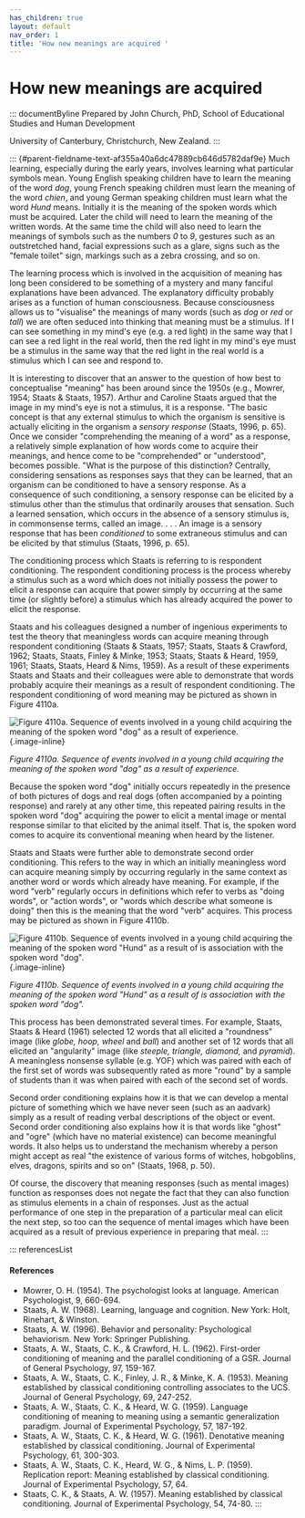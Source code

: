 ```yaml
---
has_children: true
layout: default
nav_order: 1
title: 'How new meanings are acquired '
---
```

# How new meanings are acquired 


::: documentByline
Prepared by John Church, PhD, School of Educational Studies and Human
Development

University of Canterbury, Christchurch, New Zealand.
:::

::: {#parent-fieldname-text-af355a40a6dc47889cb646d5782daf9e}
Much learning, especially during the early years, involves learning what
particular symbols mean. Young English speaking children have to learn
the meaning of the word *dog*, young French speaking children must learn
the meaning of the word *chien*, and young German speaking children must
learn what the word *Hund* means. Initially it is the meaning of the
spoken words which must be acquired. Later the child will need to learn
the meaning of the written words. At the same time the child will also
need to learn the meanings of symbols such as the numbers *0* to *9*,
gestures such as an outstretched hand, facial expressions such as a
glare, signs such as the "female toilet" sign, markings such as a zebra
crossing, and so on.

The learning process which is involved in the acquisition of meaning has
long been considered to be something of a mystery and many fanciful
explanations have been advanced. The explanatory difficulty probably
arises as a function of human consciousness. Because consciousness
allows us to "visualise" the meanings of many words (such as *dog* or
*red* or *tall*) we are often seduced into thinking that meaning must be
a stimulus. If I can see something in my mind's eye (e.g. a red light)
in the same way that I can see a red light in the real world, then the
red light in my mind's eye must be a stimulus in the same way that the
red light in the real world is a stimulus which I can see and respond
to.

It is interesting to discover that an answer to the question of how best
to conceptualise "meaning" has been around since the 1950s (e.g.,
Mowrer, 1954; Staats & Staats, 1957). Arthur and Caroline Staats argued
that the image in my mind's eye is not a stimulus, it is a response.
"The basic concept is that any external stimulus to which the organism
is sensitive is actually eliciting in the organism a *sensory response*
(Staats, 1996, p. 65). Once we consider "comprehending the meaning of a
word" as a response, a relatively simple explanation of how words come
to acquire their meanings, and hence come to be "comprehended" or
"understood", becomes possible. "What is the purpose of this
distinction? Centrally, considering sensations as responses says that
they can be learned, that an organism can be conditioned to have a
sensory response. As a consequence of such conditioning, a sensory
response can be elicited by a stimulus other than the stimulus that
ordinarily arouses that sensation. Such a learned sensation, which
occurs in the absence of a sensory stimulus is, in commonsense terms,
called an image. . . . An image is a sensory response that has been
*conditioned* to some extraneous stimulus and can be elicited by that
stimulus (Staats, 1996, p. 65).

The conditioning process which Staats is referring to is respondent
conditioning. The respondent conditioning process is the process whereby
a stimulus such as a word which does not initially possess the power to
elicit a response can acquire that power simply by occurring at the same
time (or slightly before) a stimulus which has already acquired the
power to elicit the response.

Staats and his colleagues designed a number of ingenious experiments to
test the theory that meaningless words can acquire meaning through
respondent conditioning (Staats & Staats, 1957; Staats, Staats &
Crawford, 1962; Staats, Staats, Finley & Minke, 1953; Staats, Staats &
Heard, 1959, 1961; Staats, Staats, Heard & Nims, 1959). As a result of
these experiments Staats and Staats and their colleagues were able to
demonstrate that words probably acquire their meanings as a result of
respondent conditioning. The respondent conditioning of word meaning may
be pictured as shown in Figure 4110a.

![Figure 4110a. Sequence of events involved in a young child acquiring
the meaning of the spoken word "dog" as a result of
experience.](../../../../../assets/images/Figure4110a.png "Figure 4110a. Sequence of events involved in a young child acquiring the meaning of the spoken word “dog” as a result of experience."){.image-inline}

*Figure 4110a. Sequence of events involved in a young child acquiring
the meaning of the spoken word "dog" as a result of experience.*

Because the spoken word "dog" initially occurs repeatedly in the
presence of both pictures of dogs and real dogs (often accompanied by a
pointing response) and rarely at any other time, this repeated pairing
results in the spoken word "dog" acquiring the power to elicit a mental
image or mental response similar to that elicited by the animal itself.
That is, the spoken word comes to acquire its conventional meaning when
heard by the listener.

Staats and Staats were further able to demonstrate second order
conditioning. This refers to the way in which an initially meaningless
word can acquire meaning simply by occurring regularly in the same
context as another word or words which already have meaning. For
example, if the word "verb" regularly occurs in definitions which refer
to verbs as "doing words", or "action words", or "words which describe
what someone is doing" then this is the meaning that the word "verb"
acquires. This process may be pictured as shown in Figure 4110b.

![Figure 4110b. Sequence of events involved in a young child acquiring
the meaning of the spoken word "Hund" as a result of is association with
the spoken word
"dog".](../../../../../assets/images/Figure4110b.png "Figure 4110b. Sequence of events involved in a young child acquiring the meaning of the spoken word “Hund” as a result of is association with the spoken word “dog”."){.image-inline}

*Figure 4110b. Sequence of events involved in a young child acquiring
the meaning of the spoken word "Hund" as a result of is association with
the spoken word "dog".*

This process has been demonstrated several times. For example, Staats,
Staats & Heard (1961) selected 12 words that all elicited a "roundness"
image (like *globe, hoop, wheel* and *ball*) and another set of 12 words
that all elicited an "angularity" image (like *steeple, triangle,
diamond,* and *pyramid*). A meaningless nonsense syllable (e.g. YOF)
which was paired with each of the first set of words was subsequently
rated as more "round" by a sample of students than it was when paired
with each of the second set of words.

Second order conditioning explains how it is that we can develop a
mental picture of something which we have never seen (such as an
aadvark) simply as a result of reading verbal descriptions of the object
or event. Second order conditioning also explains how it is that words
like "ghost" and "ogre" (which have no material existence) can become
meaningful words. It also helps us to understand the mechanism whereby a
person might accept as real "the existence of various forms of witches,
hobgoblins, elves, dragons, spirits and so on" (Staats, 1968, p. 50).

Of course, the discovery that meaning responses (such as mental images)
function as responses does not negate the fact that they can also
function as stimulus elements in a chain of responses. Just as the
actual performance of one step in the preparation of a particular meal
can elicit the next step, so too can the sequence of mental images which
have been acquired as a result of previous experience in preparing that
meal.
:::

::: referencesList
#### References

-   Mowrer, O. H. (1954). The psychologist looks at language. American
    Psychologist, 9, 660-694.
-   Staats, A. W. (1968). Learning, language and cognition. New York:
    Holt, Rinehart, & Winston.
-   Staats, A. W. (1996). Behavior and personality: Psychological
    behaviorism. New York: Springer Publishing.
-   Staats, A. W., Staats, C. K., & Crawford, H. L. (1962). First-order
    conditioning of meaning and the parallel conditioning of a GSR.
    Journal of General Psychology, 97, 159-167.
-   Staats, A. W., Staats, C. K., Finley, J. R., & Minke, K. A. (1953).
    Meaning established by classical conditioning controlling associates
    to the UCS. Journal of General Psychology, 69, 247-252.
-   Staats, A. W., Staats, C. K., & Heard, W. G. (1959). Language
    conditioning of meaning to meaning using a semantic generalization
    paradigm. Journal of Experimental Psychology, 57, 187-192.
-   Staats, A. W., Staats, C. K., & Heard, W. G. (1961). Denotative
    meaning established by classical conditioning. Journal of
    Experimental Psychology, 61, 300-303.
-   Staats, A. W., Staats, C. K., Heard, W. G., & Nims, L. P. (1959).
    Replication report: Meaning established by classical conditioning.
    Journal of Experimental Psychology, 57, 64.
-   Staats, C. K., & Staats, A. W. (1957). Meaning established by
    classical conditioning. Journal of Experimental Psychology, 54,
    74-80.
:::
